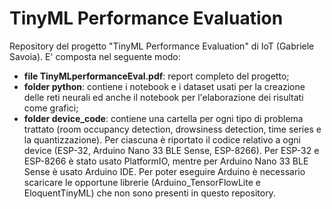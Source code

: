 # TinyML Performance Evaluation #

Repository del progetto "TinyML Performance Evaluation" di IoT (Gabriele Savoia).
E' composta nel seguente modo:
* **file TinyMLperformanceEval.pdf**: report completo del progetto;
* **folder python**: contiene i notebook e i dataset usati per la creazione delle reti neurali ed anche il notebook per l'elaborazione dei risultati come grafici;
* **folder device_code**: contiene una cartella per ogni tipo di problema trattato (room occupancy detection, drowsiness detection, time series e la quantizzazione). Per ciascuna è riportato il codice relativo a ogni device (ESP-32, Arduino Nano 33 BLE Sense, ESP-8266). Per ESP-32 e ESP-8266 è stato usato PlatformIO, mentre per Arduino Nano 33 BLE Sense è usato Arduino IDE. Per poter eseguire Arduino è necessario scaricare le opportune librerie (Arduino_TensorFlowLite e EloquentTinyML) che non sono presenti in questo repository.